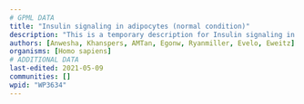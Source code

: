 ```yaml
---
# GPML DATA
title: "Insulin signaling in adipocytes (normal condition)"
description: "This is a temporary description for Insulin signaling in adipocytes (normal condition)"
authors: [Anwesha, Khanspers, AMTan, Egonw, Ryanmiller, Evelo, Eweitz]
organisms: [Homo sapiens]
# ADDITIONAL DATA
last-edited: 2021-05-09
communities: []
wpid: "WP3634"
---
```

